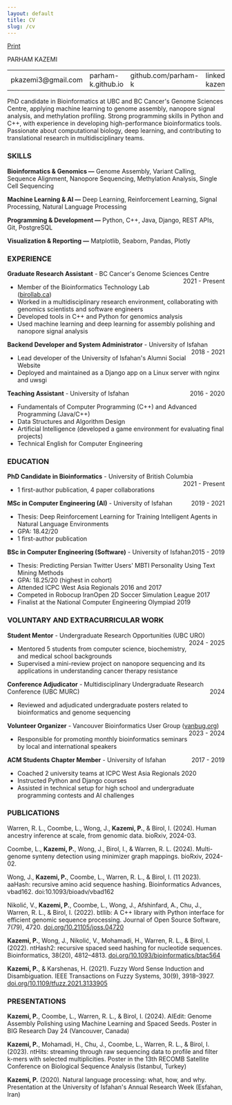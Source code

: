 ```yaml
---
layout: default
title: CV
slug: /cv
---
```


<span class="print-button"><a href="javascript:window.print();"><i class="fa-solid fa-print"></i> Print</a></span>
<br>

<div class="cv-header">

<p>PARHAM KAZEMI</p>

<table>
  <tr>
    <td>pkazemi3@gmail.com</td>
    <td>parham-k.github.io</td>
    <td>github.com/parham-k</td>
    <td>linkedin.com/in/p-kazemi</td>
  </tr>
</table>

</div>

<div class="cv" markdown="1">

PhD candidate in Bioinformatics at UBC and BC Cancer's Genome Sciences Centre, applying machine learning to genome assembly, nanopore signal analysis, and methylation profiling. Strong programming skills in Python and C++, with experience in developing high-performance bioinformatics tools. Passionate about computational biology, deep learning, and contributing to translational research in multidisciplinary teams.

### SKILLS

**Bioinformatics & Genomics —** Genome Assembly, Variant Calling, Sequence Alignment, Nanopore Sequencing, Methylation Analysis, Single Cell Sequencing

**Machine Learning & AI —** Deep Learning, Reinforcement Learning, Signal Processing, Natural Language Processing

**Programming & Development —** Python, C++, Java, Django, REST APIs, Git, PostgreSQL

**Visualization & Reporting —** Matplotlib, Seaborn, Pandas, Plotly

### EXPERIENCE

**Graduate Research Assistant** - BC Cancer's Genome Sciences Centre
<span style="float: right; ">2021 - Present</span>
- Member of the Bioinformatics Technology Lab ([birollab.ca](https://birollab.ca))
- Worked in a multidisciplinary research environment, collaborating with genomics scientists and software engineers
- Developed tools in C++ and Python for genomics analysis
- Used machine learning and deep learning for assembly polishing and nanopore signal analysis

**Backend Developer and System Administrator** - University of Isfahan
<span style="float: right; ">2018 - 2021</span>
- Lead developer of the University of Isfahan's Alumni Social Website
- Deployed and maintained as a Django app on a Linux server with nginx and uwsgi

**Teaching Assistant** - University of Isfahan
<span style="float: right; ">2016 - 2020</span>
- Fundamentals of Computer Programming (C++) and Advanced Programming (Java/C++)
- Data Structures and Algorithm Design
- Artificial Intelligence (developed a game environment for evaluating final projects)
- Technical English for Computer Engineering

### EDUCATION

**PhD Candidate in Bioinformatics** - University of British Columbia <span style="float: right; ">2021 - Present</span>  
- 1 first-author publication, 4 paper collaborations

**MSc in Computer Engineering (AI)** - University of Isfahan <span style="float: right; ">2019 - 2021</span>
- Thesis: Deep Reinforcement Learning for Training Intelligent Agents in Natural Language Environments 
- GPA: 18.42/20
- 1 first-author publication

**BSc in Computer Engineering (Software)** - University of Isfahan <span style="float: right; ">2015 - 2019</span>  
- Thesis: Predicting Persian Twitter Users' MBTI Personality Using Text Mining Methods
- GPA: 18.25/20 (highest in cohort)
- Attended ICPC West Asia Regionals 2016 and 2017
- Competed in Robocup IranOpen 2D Soccer Simulation League 2017
- Finalist at the National Computer Engineering Olympiad 2019

### VOLUNTARY AND EXTRACURRICULAR WORK

**Student Mentor** - Undergraduate Research Opportunities (UBC URO)
<span style="float: right; ">2024 - 2025</span>
- Mentored 5 students from computer science, biochemistry, and medical school backgrounds
- Supervised a mini-review project on nanopore sequencing and its applications in understanding cancer therapy resistance

**Conference Adjudicator** - Multidisciplinary Undergraduate Research Conference (UBC MURC)
<span style="float: right; ">2024</span>
- Reviewed and adjudicated undergraduate posters related to bioinformatics and genome sequencing

**Volunteer Organizer** - Vancouver Bioinformatics User Group ([vanbug.org](https://vanbug.org/))
<span style="float: right; ">2023 - 2024</span>
- Responsible for promoting monthly bioinformatics seminars by local and international speakers

**ACM Students Chapter Member** - University of Isfahan
<span style="float: right; ">2017 - 2019</span>
- Coached 2 university teams at ICPC West Asia Regionals 2020
- Instructed Python and Django courses
- Assisted in technical setup for high school and undergraduate programming contests and AI challenges

### PUBLICATIONS

Warren, R. L., Coombe, L., Wong, J., **Kazemi, P.**, & Birol, I. (2024). Human ancestry inference at scale, from genomic data. bioRxiv, 2024-03.

Coombe, L., **Kazemi, P.**, Wong, J., Birol, I., & Warren, R. L. (2024). Multi-genome synteny detection using minimizer graph mappings. bioRxiv, 2024-02.

Wong, J., **Kazemi, P.**, Coombe, L., Warren, R. L., & Birol, I. (11 2023). aaHash: recursive amino acid sequence hashing. Bioinformatics Advances, vbad162. doi:10.1093/bioadv/vbad162

Nikolić, V., **Kazemi, P.**, Coombe, L., Wong, J., Afshinfard, A., Chu, J., Warren, R. L., & Birol, I. (2022). btllib: A C++ library with Python interface for efficient genomic sequence processing. Journal of Open Source Software, 7(79), 4720. [doi.org/10.21105/joss.04720](https://doi.org/10.21105/joss.04720)

**Kazemi, P.**, Wong, J., Nikolić, V., Mohamadi, H., Warren, R. L., & Birol, I. (2022). ntHash2: recursive spaced seed hashing for nucleotide sequences. Bioinformatics, 38(20), 4812–4813. [doi.org/10.1093/bioinformatics/btac564](https://doi.org/10.1093/bioinformatics/btac564)

**Kazemi, P.**, & Karshenas, H. (2021). Fuzzy Word Sense Induction and Disambiguation. IEEE Transactions on Fuzzy Systems, 30(9), 3918–3927. [doi.org/10.1109/tfuzz.2021.3133905](https://doi.org/10.1109/tfuzz.2021.3133905)

### PRESENTATIONS

**Kazemi, P.**, Coombe, L., Warren, R. L., & Birol, I. (2024). AIEdit: Genome Assembly Polishing using Machine Learning and Spaced Seeds. Poster in BIG Research Day 24 (Vancouver, Canada)

**Kazemi, P.**, Mohamadi, H., Chu, J., Coombe, L., Warren, R. L., & Birol, I. (2023). ntHits: streaming through raw sequencing data to profile and filter k-mers with selected multiplicities. Poster in the 13th RECOMB Satellite Conference on Biological Sequence Analysis (Istanbul, Turkey)

**Kazemi, P.** (2020). Natural language processing: what, how, and why. Presentation at the University of Isfahan's Annual Research Week (Esfahan, Iran)

</div>
